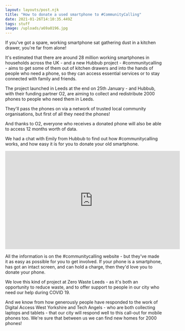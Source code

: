 ```yaml
---
layout: layouts/post.njk
title: "How to donate a used smartphone to #CommunityCalling"
date: 2021-01-26T14:10:35.449Z
tags: stuff
image: /uploads/a69a0196.jpg
---
```

If you've got a spare, working smartphone sat gathering dust in a kitchen drawer, you're far from alone!

It's estimated that there are around 28 million working smartphones in households across the UK - and a new Hubbub project - #communitycalling - aims to get some of them out of kitchen drawers and into the hands of people who need a phone, so they can access essential services or to stay connected with family and friends.

The project launched in Leeds at the end on 25th January - and Hubbub, with their funding partner O2, are aiming to collect and redistribute 2000 phones to people who need them in Leeds.   

They'll pass the phones on via a network of trusted local community organisations, but first of all they need the phones!

And thanks to O2, everyone who receives a donated phone will also be able to access 12 months worth of data. 

We had a chat with Emily from Hubbub to find out how #communitycalling works, and how easy it is for you to donate your old smartphone.

<iframe width="560" height="315" src="https://www.youtube.com/embed/jWE_cS-W-zQ" frameborder="0" allow="accelerometer; autoplay; clipboard-write; encrypted-media; gyroscope; picture-in-picture" allowfullscreen></iframe>

All the information is on the #communitycalling website - but they've made it as easy as possible for you to get involved.  If your phone is a smartphone, has got an intact screen, and can hold a charge, then they'd love you to donate your phone.

We love this kind of project at Zero Waste Leeds - as it's both an opportunity to reduce waste, and to offer support to people in our city who need our help during COVID 19.  

And we know from how generously people have responded to the work of Digital Access West Yorkshire and Tech Angels - who are both collecting laptops and tablets - that our city will respond well to this call-out for mobile phones too.  We're sure that between us we can find new homes for 2000 phones!